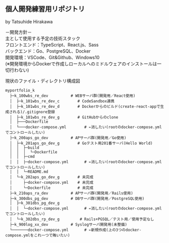 ## 個人開発練習用リポジトリ
by Tatsuhide Hirakawa

－開発方針－  
主として使用する予定の技術スタック  
フロントエンド：TypeScript、React.js、Sass  
バックエンド：Go、PostgreSQL、Docker  
開発環境：VSCode、Git&Github、Windows10  
(※開発環境からDockerで作成しローカルへのミドルウェアのインストールは一切行わない)

現状のファイル・ディレクトリ構成図
```
myportfolio_k
  ├─k_100wbs_re_dev          # WEBサーバ群(開発用／React使用)
  │  ├─k_101wbs_re_dev_c        # CodeSandbox連携
  │  ├─k_101wbs_re_dev_d        # Dockerからのビルド(create-react-appで生成される)/.gitignore登録
  │  ├─k_101wbs_re_dev_g        # GitHubからのclone
  │  ├───Dockerfile
  │  └───docker-compose.yml        # ←消したい(rootのdocker-compose.ymlでコントロールしたい)
  ├─k_200aps_go_dev          # APサーバ群(開発用／Go使用)
  │  ├─k_201aps_go_dev_g        # Goテスト用201番サーバ(Hello World)
  │  │  ├─build
  │  │  │  └─Dockerfile
  │  │  ├─cmd
  │  │  ├─docker-compose.yml       # ←消したい(rootのdocker-compose.ymlでコントロールしたい)
  │  │  └─README.md
  │  └─k_202aps_go_dev_g        # 未完成
  │     ├─docker-compose.yml    # 未完成
  │     └─Dockerfile            # 未完成
  ├─k_210aps_ra_dev          # APサーバ群(開発用／Rails使用)
  ├─k_300dbs_pg_dev          # DBサーバ群(開発用／PostgreSQL使用)
  │  ├─k_301dbs_pg_dev_g
  │  │  └─docker-compose.yml       # ←消したい(rootのdocker-compose.ymlでコントロールしたい)
  │  └─k_302dbs_rp_dev_g         # Rails+PGSQL／テスト用／使用予定なし
  ├─k_900log_xx_dev          # Syslogサーバ開発用(未整備)
  └───────docker-compose.yml       # ←新規作成(上の3つのdocker-compose.ymlをこれ一つで賄いたい)
```

<!--
ディレクトリ命名規則  

|桁番号|     意 味      | 記 号 |     例     | レベル感 | 備 考 |
| :---: |:---      | :---: | :---      | :---    | :---  |
|桁1|プロジェクト記号  |   k   |個人開発練習|         |       |
|  桁2  |  サーバ番号     | _101  |101サーバ   |         |       |
|&nbsp;&nbsp;&nbsp;&nbsp;〃&nbsp;&nbsp;&nbsp;&nbsp;|&nbsp;&nbsp;&nbsp;&nbsp;〃&nbsp;&nbsp;&nbsp;&nbsp;| _201  |201サーバ   |         |       |
|  〃   |&nbsp;&nbsp;&nbsp;&nbsp;&nbsp;&nbsp;&nbsp;&nbsp;&nbsp;&nbsp;&nbsp;&nbsp;&nbsp;&nbsp;&nbsp;&nbsp;〃&nbsp;&nbsp;&nbsp;&nbsp;&nbsp;&nbsp;&nbsp;&nbsp;&nbsp;&nbsp;&nbsp;&nbsp;&nbsp;&nbsp;&nbsp;&nbsp;| _202  |202サーバ   |         |       |
|  〃   |      〃        | _301  |301サーバ   |&nbsp;&nbsp;&nbsp;&nbsp;&nbsp;&nbsp;&nbsp;&nbsp;&nbsp;&nbsp;&nbsp;&nbsp;&nbsp;&nbsp;&nbsp;&nbsp;&nbsp;&nbsp;&nbsp;&nbsp;&nbsp;&nbsp;&nbsp;&nbsp;&nbsp;&nbsp;&nbsp;&nbsp;&nbsp;&nbsp;&nbsp;&nbsp;&nbsp;&nbsp;&nbsp;&nbsp;&nbsp;&nbsp;&nbsp;&nbsp;&nbsp;&nbsp;&nbsp;&nbsp;&nbsp;&nbsp;||
|  桁3  |主たる技術スタック| _re  |React.js    |作り込み中|※CodeSandbox<br>(https://codesandbox.io/s/weathered-violet-86tgok)|
|  〃   |      〃        | _go  |Golang      |将来検討予定||
|  〃   |      〃        | _re  |Rails       |錬成中||
|  〃   |      〃        | _pg  |PostgreSQL  |とりあえずサーバは立てた||
|  桁4  | サーバ種別      | _wbs  |Webサーバ   |||
|  〃   |      〃        | _aps  |APサーバ    |||
|  〃   |      〃        | _dbs  |dbサーバ    |||
|  桁5  |生成種別        |   _g   |「git clone」から生成|||
|  〃   |      〃        |   _d  |「docker compose run」から生成|||
|  〃   |      〃        |   _c  |CodeSandboxからインポート|||
-->
